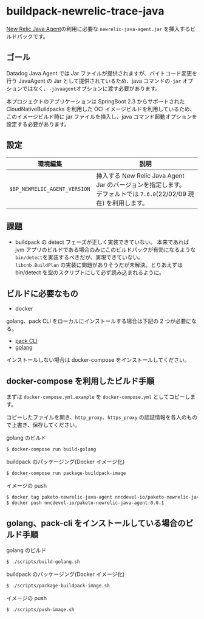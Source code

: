 # buildpack-newrelic-trace-java

[New Relic Java Agent](https://docs.newrelic.com/jp/docs/apm/agents/java-agent/installation/install-java-agent/)の利用に必要な `newrelic-java-agent.jar` を挿入するビルドパックです。

## ゴール

Datadog Java Agent では Jar ファイルが提供されますが、バイトコード変更を行う JavaAgent の Jar として提供されているため、java コマンドの`-jar` オプションではなく、`-javaagent`オプションに渡す必要があります。

本プロジェクトのアプリケーションは SpringBoot 2.3 からサポートされた CloudNativeBuildpacks を利用した OCI イメージビルドを利用しているため、このイメージビルド時に jar ファイルを挿入し、java コマンド起動オプションを設定する必要があります。

## 設定

| 環境編集                     | 説明                                                                                                                   |
| ---------------------------- | ---------------------------------------------------------------------------------------------------------------------- |
| `$BP_NEWRELIC_AGENT_VERSION` | 挿入する New Relic Java Agent Jar のバージョンを指定します。 <br> デフォルトでは `7.6.0`(22/02/09 現在) を利用します。 |

## 課題

-   buildpack の detect フェーズが正しく実装できていない。
    本来であれば jvm アプリのビルドである場合のみにこのビルドパックが有効になるような`bin/detect`を実装するべきだが、実現できていない。<br> `libcnb.BuildPlan` の実装に問題がありそうだが未解決。とりあえずは bin/detect を空のスクリプトにして必ず読み込まれるように。

## ビルドに必要なもの

-   docker

golang、pack CLI をローカルにインストールする場合は下記の 2 つが必要になる。

-   [pack CLI](https://buildpacks.io/docs/install-pack/)
-   [golang](https://golang.org/doc/install)

インストールしない場合は docker-compose をインストールしてください。

## docker-compose を利用したビルド手順

まずは `docker-compose.yml.example` を `docker-compose.yml` としてコピーします。

コピーしたファイルを開き、`http_proxy`、`https_proxy` の認証情報を各人のもので上書き、保存してください。

golang のビルド

```bash
$ docker-compose run build-golang
```

buildpack のパッケージング(Docker イメージ化)

```bash
$ docker-compose run package-buildpack-image
```

イメージの push

```bash
$ docker tag paketo-newrelic-java-agent nncdevel-io/paketo-newrelic-java-agent:0.0.1
$ docker push nncdevel-io/paketo-newrelic-java-agent:0.0.1
```

## golang、pack-cli をインストールしている場合のビルド手順

golang のビルド

```bash
$ ./scripts/build-golang.sh
```

buildpack のパッケージング(Docker イメージ化)

```bash
$ ./scripts/package-buildpack-image.sh
```

イメージの push

```bash
$ ./scripts/push-image.sh
```
